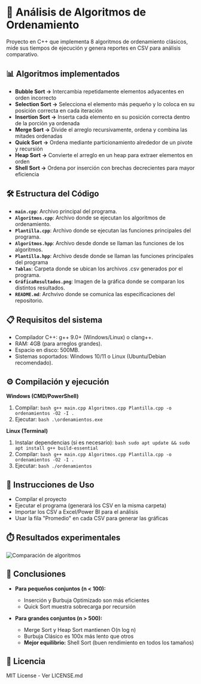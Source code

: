 # 🚀 Análisis de Algoritmos de Ordenamiento

Proyecto en C++ que implementa 8 algoritmos de ordenamiento clásicos, mide sus tiempos de ejecución y genera reportes en CSV para análisis comparativo.

## 📊 Algoritmos implementados
- **Bubble Sort →** Intercambia repetidamente elementos adyacentes en orden incorrecto
- **Selection Sort →**   Selecciona el elemento más pequeño y lo coloca en su posición correcta en cada iteración
- **Insertion Sort →** Inserta cada elemento en su posición correcta dentro de la porción ya ordenada
- **Merge Sort →** Divide el arreglo recursivamente, ordena y combina las mitades ordenadas
- **Quick Sort →** Ordena mediante particionamiento alrededor de un pivote y recursión
- **Heap Sort →** Convierte el arreglo en un heap para extraer elementos en orden
- **Shell Sort →** Ordena por inserción con brechas decrecientes para mayor eficiencia
  
## 🛠️ Estructura del Código
- **`main.cpp`**: Archivo principal del programa.
- **`Algoritmos.cpp`**:  Archivo donde se ejecutan los algoritmos de ordenamiento.
- **`Plantilla.cpp`**:  Archivo donde se ejecutan las funciones principales del programa.
- **`Algoritmos.hpp`**: Archivo desde donde se llaman las funciones de los algoritmos.
- **`Plantilla.hpp`**: Archivo desde donde se llaman las funciones principales del programa
- **`Tablas`**: Carpeta donde se ubican los archivos .csv generados por el programa.  
- **`GráficaResultados.png`**: Imagen de la gráfica donde se comparan los distintos resultados.
- **`README.md`**: Archvivo donde se comunica las especificaciones del repositorio.

## 📋 Requisitos del sistema
- Compilador C++: g++ 9.0+ (Windows/Linux) o clang++.
- RAM: 4GB (para arreglos grandes).
- Espacio en disco: 500MB.
- Sistemas soportados: Windows 10/11 o Linux (Ubuntu/Debian recomendado).

## ⚙️ Compilación y ejecución
**Windows (CMD/PowerShell)**
1. Compilar:
   ```bash g++ main.cpp Algoritmos.cpp Plantilla.cpp -o ordenamientos -O2 -I .```
2. Ejecutar:
   ```bash .\ordenamientos.exe```

**Linux (Terminal)**
1. Instalar dependencias (si es necesario):
   ```bash sudo apt update && sudo apt install g++ build-essential```
2. Compilar:
   ```bash g++ main.cpp Algoritmos.cpp Plantilla.cpp -o ordenamientos -O2 -I .```
3. Ejecutar:
   ```bash ./ordenamientos ```
   

## 📌 Instrucciones de Uso
- Compilar el proyecto
- Ejecutar el programa (generará los CSV en la misma carpeta)
- Importar los CSV a Excel/Power BI para el análisis
- Usar la fila "Promedio" en cada CSV para generar las gráficas

## ⏱️ Resultados experimentales

![Comparación de algoritmos](Gráfica.png) 


## 🎯 Conclusiones
- **Para pequeños conjuntos (n < 100):**
  - Inserción y Burbuja Optimizado son más eficientes
  - Quick Sort muestra sobrecarga por recursión

- **Para grandes conjuntos (n > 500):**
  - Merge Sort y Heap Sort mantienen O(n log n)
  - Burbuja Clásico es 100x más lento que otros
  - **Mejor equilibrio:** Shell Sort (buen rendimiento en todos los tamaños)

## 📄 Licencia
MIT License - Ver LICENSE.md
